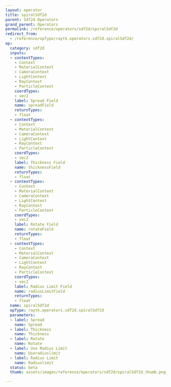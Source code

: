 ```yaml
---
layout: operator
title: spiralSdf2d
parent: Sdf2d Operators
grand_parent: Operators
permalink: /reference/operators/sdf2d/spiralSdf2d
redirect_from:
  - /reference/opType/raytk.operators.sdf2d.spiralSdf2d/
op:
  category: sdf2d
  inputs:
  - contextTypes:
    - Context
    - MaterialContext
    - CameraContext
    - LightContext
    - RayContext
    - ParticleContext
    coordTypes:
    - vec2
    label: Spread Field
    name: spreadField
    returnTypes:
    - float
  - contextTypes:
    - Context
    - MaterialContext
    - CameraContext
    - LightContext
    - RayContext
    - ParticleContext
    coordTypes:
    - vec2
    label: Thickness Field
    name: thicknessField
    returnTypes:
    - float
  - contextTypes:
    - Context
    - MaterialContext
    - CameraContext
    - LightContext
    - RayContext
    - ParticleContext
    coordTypes:
    - vec2
    label: Rotate Field
    name: rotateField
    returnTypes:
    - float
  - contextTypes:
    - Context
    - MaterialContext
    - CameraContext
    - LightContext
    - RayContext
    - ParticleContext
    coordTypes:
    - vec2
    label: Radius Limit Field
    name: radiusLimitField
    returnTypes:
    - float
  name: spiralSdf2d
  opType: raytk.operators.sdf2d.spiralSdf2d
  parameters:
  - label: Spread
    name: Spread
  - label: Thickness
    name: Thickness
  - label: Rotate
    name: Rotate
  - label: Use Radius Limit
    name: Useradiuslimit
  - label: Radius Limit
    name: Radiuslimit
  status: beta
  thumb: assets/images/reference/operators/sdf2d/spiralSdf2d_thumb.png

---
```

